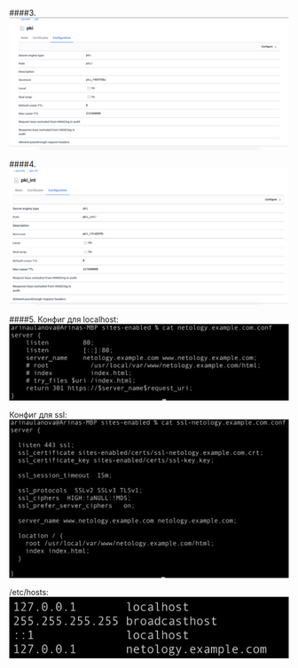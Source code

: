 ####3. 
![image info](images/security/pki.png)

####4. 
![image info](images/security/pki_int.png)

####5.
Конфиг для localhost:
![image info](images/security/conf.png)

Конфиг для ssl:
![image info](images/security/ssl_conf.png)

/etc/hosts:
![image info](images/security/etc_hosts.png)